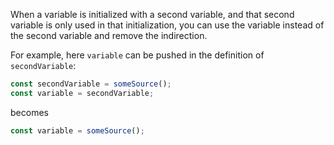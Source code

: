 When a variable is initialized with a second variable, and that second variable is only used in that initialization, you can use the variable instead of the second variable and remove the indirection.

For example, here `variable` can be pushed in the definition of `secondVariable`:
```javascript
const secondVariable = someSource();
const variable = secondVariable;
```
becomes
```javascript
const variable = someSource();
```